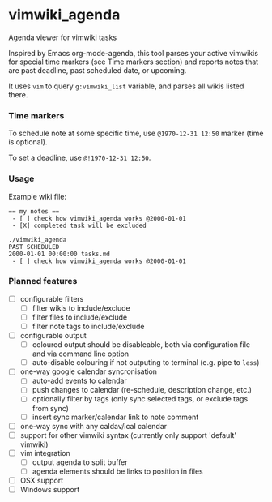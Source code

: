 # vimwiki_agenda
Agenda viewer for vimwiki tasks

Inspired by Emacs org-mode-agenda, this tool parses your active vimwikis for special time markers (see Time markers section) and reports notes that are past deadline, past scheduled date, or upcoming.

It uses `vim` to query `g:vimwiki_list` variable, and parses all wikis listed there.

### Time markers
To schedule note at some specific time, use `@1970-12-31 12:50` marker (time is optional).

To set a deadline, use `@!1970-12-31 12:50`.

### Usage

Example wiki file:
```
== my notes ==
 - [ ] check how vimwiki_agenda works @2000-01-01
 - [X] completed task will be excluded
```

```
./vimwiki_agenda
PAST SCHEDULED
2000-01-01 00:00:00 tasks.md
 - [ ] check how vimwiki_agenda works @2000-01-01
```

### Planned features
 - [ ] configurable filters
	 - [ ] filter wikis to include/exclude
	 - [ ] filter files to include/exclude
	 - [ ] filter note tags to include/exclude
 - [ ] configurable output
	 - [ ] coloured output should be disableable, both via configuration file and via command line option
	 - [ ] auto-disable colouring if not outputing to terminal (e.g. pipe to `less`)
 - [ ] one-way google calendar syncronisation
	- [ ] auto-add events to calendar
	- [ ] push changes to calendar (re-schedule, description change, etc.)
	- [ ] optionally filter by tags (only sync selected tags, or exclude tags from sync)
	- [ ] insert sync marker/calendar link to note comment
- [ ] one-way sync with any caldav/ical calendar
- [ ] support for other vimwiki syntax (currently only support 'default' vimwiki)
- [ ] vim integration
	- [ ] output agenda to split buffer
	- [ ] agenda elements should be links to position in files
- [ ] OSX support
- [ ] Windows support
